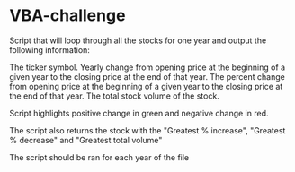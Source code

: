 # VBA-challenge
Script that will loop through all the stocks for one year and output the following information:

The ticker symbol.
Yearly change from opening price at the beginning of a given year to the closing price at the end of that year.
The percent change from opening price at the beginning of a given year to the closing price at the end of that year.
The total stock volume of the stock.

Script highlights positive change in green and negative change in red.

The script also returns the stock with the "Greatest % increase", "Greatest % decrease" and "Greatest total volume"

The script should be ran for each year of the file
